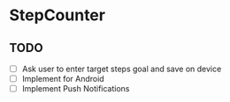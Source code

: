 # StepCounter

## TODO
- [ ] Ask user to enter target steps goal and save on device
- [ ] Implement for Android
- [ ] Implement Push Notifications
